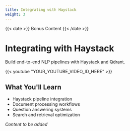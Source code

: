 ```yaml
---
title: Integrating with Haystack
weight: 3
---
```


{{< date >}} Bonus Content {{< /date >}}

# Integrating with Haystack

Build end-to-end NLP pipelines with Haystack and Qdrant.

{{< youtube "YOUR_YOUTUBE_VIDEO_ID_HERE" >}}

## What You'll Learn

- Haystack pipeline integration
- Document processing workflows
- Question answering systems
- Search and retrieval optimization

*Content to be added* 